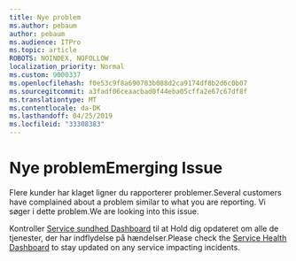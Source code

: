 ```yaml
---
title: Nye problem
ms.author: pebaum
author: pebaum
ms.audience: ITPro
ms.topic: article
ROBOTS: NOINDEX, NOFOLLOW
localization_priority: Normal
ms.custom: 9000337
ms.openlocfilehash: f0e53c9f8a690783b088d2ca9174df8b2d6c0b07
ms.sourcegitcommit: a3fadf06ceaacbad0f44eba05cffa2e67c67df8f
ms.translationtype: MT
ms.contentlocale: da-DK
ms.lasthandoff: 04/25/2019
ms.locfileid: "33308383"
---
```

# <a name="emerging-issue"></a><span data-ttu-id="e8cc5-102">Nye problem</span><span class="sxs-lookup"><span data-stu-id="e8cc5-102">Emerging Issue</span></span>

<span data-ttu-id="e8cc5-103">Flere kunder har klaget ligner du rapporterer problemer.</span><span class="sxs-lookup"><span data-stu-id="e8cc5-103">Several customers have complained about a problem similar to what you are reporting.</span></span> <span data-ttu-id="e8cc5-104">Vi søger i dette problem.</span><span class="sxs-lookup"><span data-stu-id="e8cc5-104">We are looking into this issue.</span></span>

<span data-ttu-id="e8cc5-105">Kontroller [Service sundhed Dashboard](https://admin.microsoft.com/adminportal/home#/servicehealth) til at Hold dig opdateret om alle de tjenester, der har indflydelse på hændelser.</span><span class="sxs-lookup"><span data-stu-id="e8cc5-105">Please check the [Service Health Dashboard](https://admin.microsoft.com/adminportal/home#/servicehealth) to stay updated on any service impacting incidents.</span></span>